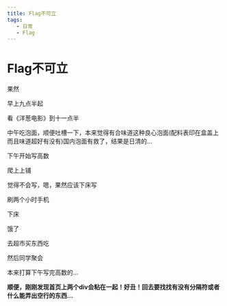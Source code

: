 ```yaml
---
title: Flag不可立
tags: 
   - 日常
   - Flag 
---
```

Flag不可立
====

果然

早上九点半起

看《洋葱电影》到十一点半

中午吃泡面，顺便吐槽一下，本来觉得有合味道这种良心泡面(配料表印在盒盖上而且味道超好有没有)国内泡面有救了，结果是日清的…

下午开始写高数

爬上上铺

觉得不会写，嗯，果然应该下床写

刷两个小时手机

下床

饿了

去超市买东西吃

然后同学聚会

本来打算下午写完高数的…

**顺便，刚刚发现首页上两个div会粘在一起！好丑！回去要找找有没有分隔符或者什么能弄出空行的东西…**
